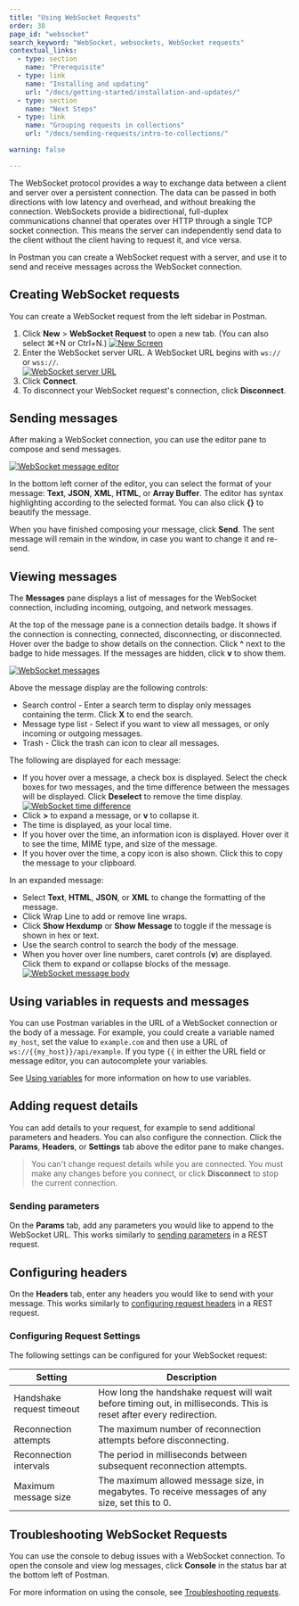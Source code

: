 ```yaml
---
title: "Using WebSocket Requests"
order: 38
page_id: "websocket"
search_keyword: "WebSocket, websockets, WebSocket requests"
contextual_links:
  - type: section
    name: "Prerequisite"
  - type: link
    name: "Installing and updating"
    url: "/docs/getting-started/installation-and-updates/"
  - type: section
    name: "Next Steps"
  - type: link
    name: "Grouping requests in collections"
    url: "/docs/sending-requests/intro-to-collections/"

warning: false

---
```


The WebSocket protocol provides a way to exchange data between a client and server over a persistent connection. The data can be passed in both directions with low latency and overhead, and without breaking the connection. WebSockets provide a bidirectional, full-duplex communications channel that operates over HTTP through a single TCP socket connection. This means the server can independently send data to the client without the client having to request it, and vice versa.

In Postman you can create a WebSocket request with a server, and use it to send and receive messages across the WebSocket connection.

## Creating WebSocket requests

You can create a WebSocket request from the left sidebar in Postman.

1. Click  __New__ &gt; __WebSocket Request__ to open a new tab. (You can also select ⌘+N or Ctrl+N.)
  [![New Screen](https://assets.postman.com/postman-docs/new-request-websocket.jpg)](https://assets.postman.com/postman-docs/new-request-websocket.jpg)
1. Enter the WebSocket server URL. A WebSocket URL begins with `ws://` or `wss://`.<br/>
[![WebSocket server URL](https://assets.postman.com/postman-docs/websocket-server-url.jpg)](https://assets.postman.com/postman-docs/websocket-server-url.jpg)
1. Click **Connect**.
1. To disconnect your WebSocket request's connection, click **Disconnect**.

## Sending messages

After making a WebSocket connection, you can use the editor pane to compose and send messages.

[![WebSocket message editor](https://assets.postman.com/postman-docs/websocket-message-editor.jpg)](https://assets.postman.com/postman-docs/websocket-message-editor.jpg)

In the bottom left corner of the editor, you can select the format of your message: **Text**, **JSON**, **XML**, **HTML**, or **Array Buffer**. The editor has syntax highlighting according to the selected format. You can also click **{}** to beautify the message.

When you have finished composing your message, click **Send**. The sent message will remain in the window, in case you want to change it and re-send.

## Viewing messages

The **Messages** pane displays a list of messages for the WebSocket connection, including incoming, outgoing, and network messages.

At the top of the message pane is a connection details badge. It shows if the connection is connecting, connected, disconnecting, or disconnected. Hover over the badge to show details on the connection. Click **^** next to the badge to hide messages. If the messages are hidden, click **v** to show them.

[![WebSocket messages](https://assets.postman.com/postman-docs/websocket-messages.jpg)](https://assets.postman.com/postman-docs/websocket-messages.jpg)

Above the message display are the following controls:

* Search control - Enter a search term to display only messages containing the term. Click **X** to end the search.
* Message type list - Select if you want to view all messages, or only incoming or outgoing messages.
* Trash - Click the trash can icon to clear all messages.

The following are displayed for each message:

* If you hover over a message, a check box is displayed. Select the check boxes for two messages, and the time difference between the messages will be displayed. Click **Deselect** to remove the time display.
  [![WebSocket time difference](https://assets.postman.com/postman-docs/websocket-time-difference.gif)](https://assets.postman.com/postman-docs/websocket-time-difference.gif)
* Click **>** to expand a message, or **v** to collapse it.
* The time is displayed, as your local time.
* If you hover over the time, an information icon is displayed. Hover over it to see the time, MIME type, and size of the message.
* If you hover over the time, a copy icon is also shown. Click this to copy the message to your clipboard.

In an expanded message:

* Select **Text**, **HTML**, **JSON**, or **XML** to change the formatting of the message.
* Click Wrap Line to add or remove line wraps.
* Click **Show Hexdump** or **Show Message** to toggle if the message is shown in hex or text.
* Use the search control to search the body of the message.
* When you hover over line numbers, caret controls (**v**) are displayed. Click them to expand or collapse blocks of the message.
[![WebSocket message body](https://assets.postman.com/postman-docs/websocket-message-body.jpg)](https://assets.postman.com/postman-docs/websocket-message-body.jpg)

## Using variables in requests and messages

You can use Postman variables in the URL of a WebSocket connection or the body of a message. For example, you could create a variable named `my_host`, set the value to `example.com` and then use a URL of `ws://{{my_host}}/api/example`. If you type `{{` in either the URL field or message editor, you can autocomplete your variables.

See [Using variables](/docs/sending-requests/variables/) for more information on how to use variables.

## Adding request details

You can add details to your request, for example to send additional parameters and headers. You can also configure the connection. Click the **Params**, **Headers**, or **Settings** tab above the editor pane to make changes.

> You can't change request details while you are connected. You must make any changes before you connect, or click **Disconnect** to stop the current connection.

### Sending parameters

On the **Params** tab, add any parameters you would like to append to the WebSocket URL. This works similarly to [sending parameters](/docs/sending-requests/requests#sending-parameters) in a REST request.

## Configuring headers

On the **Headers** tab, enter any headers you would like to send with your message. This works similarly to [configuring request headers](/docs/sending-requests/requests#configuring-request-headers) in a REST request.

### Configuring Request Settings

The following settings can be configured for your WebSocket request:

| Setting | Description |
|-----|-----|
| Handshake request timeout | How long the handshake request will wait before timing out, in milliseconds. This is reset after every redirection. |
| Reconnection attempts | The maximum number of reconnection attempts before disconnecting. |
| Reconnection intervals | The period in milliseconds between subsequent reconnection attempts. |
| Maximum message size | The maximum allowed message size, in megabytes. To receive messages of any size, set this to 0. |

## Troubleshooting WebSocket Requests

You can use the console to debug issues with a WebSocket connection. To open the console and view log messages, click **Console** in the status bar at the bottom left of Postman.

For more information on using the console, see [Troubleshooting requests](/docs/sending-requests/troubleshooting-api-requests/).
